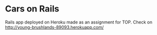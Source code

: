 # Cars on Rails 

Rails app deployed on Heroku made as an assignment for TOP. Check on http://young-brushlands-89093.herokuapp.com/
